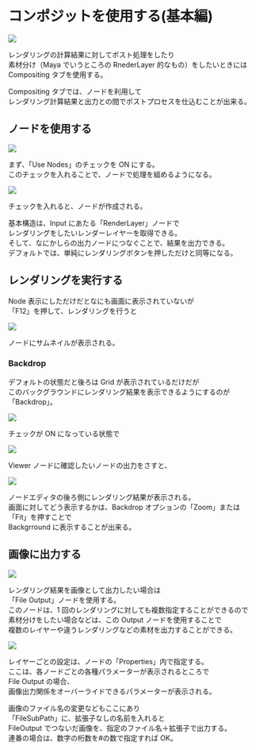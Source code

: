 # コンポジットを使用する(基本編)

<!-- SUMMARY:コンポジットを使用する(基本編) -->

![](https://gyazo.com/4cd80266f11db53c54d2ea586cba4a59.png)

レンダリングの計算結果に対してポスト処理をしたり  
素材分け（Maya でいうところの RnederLayer 的なもの）をしたいときには  
Compositing タブを使用する。

Compositing タブでは、ノードを利用して  
レンダリング計算結果と出力との間でポストプロセスを仕込むことが出来る。

## ノードを使用する

![](https://gyazo.com/2ad804aa86be487d7b9cc6bb9b46875d.png)

まず、「Use Nodes」のチェックを ON にする。  
このチェックを入れることで、ノードで処理を組めるようになる。

![](https://gyazo.com/ffc9bd6512e23e6d23e8c034811128d5.png)

チェックを入れると、ノードが作成される。

基本構造は、Input にあたる「RenderLayer」ノードで  
レンダリングをしたいレンダーレイヤーを取得できる。  
そして、なにかしらの出力ノードにつなぐことで、結果を出力できる。  
デフォルトでは、単純にレンダリングボタンを押しただけと同等になる。

## レンダリングを実行する

Node 表示にしただけだとなにも画面に表示されていないが  
「F12」を押して、レンダリングを行うと

![](https://gyazo.com/a637c8c18fa9929ba51250d3add632cd.png)

ノードにサムネイルが表示される。

### Backdrop

デフォルトの状態だと後ろは Grid が表示されているだけだが  
このバックグラウンドにレンダリング結果を表示できるようにするのが「Backdrop」。

![](https://gyazo.com/eaa722caab78e1ca933d9bcbc6ba6441.png)

チェックが ON になっている状態で

![](https://gyazo.com/7c06a6dfc92fad29b46dc2c0916f9b37.png)

Viewer ノードに確認したいノードの出力をさすと、

![](https://gyazo.com/026832ec04c14914cbd0c2d1ac10fb33.png)

ノードエディタの後ろ側にレンダリング結果が表示される。  
画面に対してどう表示するかは、Backdrop オプションの「Zoom」または「Fit」を押すことで  
Backgrround に表示することが出来る。

## 画像に出力する

![](https://gyazo.com/e990299fb700e6ed0f9a649d7d6b5f32.png)

レンダリング結果を画像として出力したい場合は  
「File Output」ノードを使用する。  
このノードは、1 回のレンダリングに対しても複数指定することができるので  
素材分けをしたい場合などは、この Output ノードを使用することで  
複数のレイヤーや違うレンダリングなどの素材を出力することができる。

![](https://gyazo.com/cac18eb4f0988a2340b63171d452655d.png)

レイヤーごとの設定は、ノードの「Properties」内で指定する。  
ここは、各ノードごとの各種パラメーターが表示されるところで  
File Output の場合、  
画像出力関係をオーバーライドできるパラメーターが表示される。

画像のファイル名の変更などもここにあり  
「FileSubPath」に、拡張子なしの名前を入れると  
FileOutput でつないだ画像を、指定のファイル名＋拡張子で出力する。  
連番の場合は、数字の桁数を#の数で指定すれば OK。
